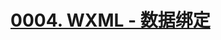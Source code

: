 # [0004. WXML - 数据绑定](https://github.com/Tdahuyou/TNotes.miniprogram/tree/main/notes/0004.%20WXML%20-%20%E6%95%B0%E6%8D%AE%E7%BB%91%E5%AE%9A)


<!-- region:toc -->

<!-- endregion:toc -->
